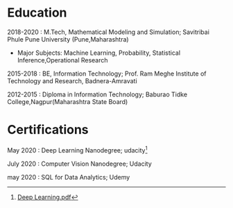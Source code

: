 # Education

2018-2020 : M.Tech, Mathematical Modeling and Simulation; Savitribai Phule Pune University (Pune,Maharashtra)

 * Major Subjects: Machine Learning, Probability, Statistical Inference,Operational Research 

2015-2018 : BE, Information Technology; Prof. Ram Meghe Institute of Technology and Research, Badnera-Amravati

2012-2015 : Diploma in Information Technology; Baburao Tidke College,Nagpur(Maharashtra State Board)


# Certifications

May 2020 : Deep Learning Nanodegree; udacity[^1]

July 2020 : Computer Vision Nanodegree; Udacity

may 2020 : SQL for Data Analytics; Udemy





[^1]:[Deep Learning.pdf](https://github.com/DishaBalpande/DishaBalpande.github.io/files/5176542/Deep.Learning.pdf)

[^2]:[download.pdf](https://github.com/DishaBalpande/DishaBalpande.github.io/files/5176560/download.pdf)

[^3]:[UC-89684a08-080f-4297-9617-6d31b4c6f5dd.pdf](https://github.com/DishaBalpande/DishaBalpande.github.io/files/5176552/UC-89684a08-080f-4297-9617-6d31b4c6f5dd.pdf)




